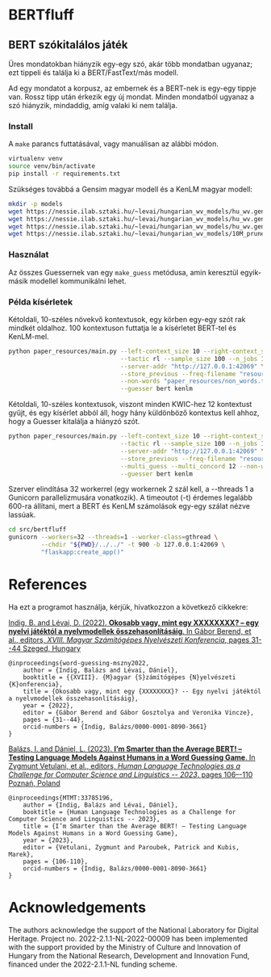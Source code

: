 # BERTfluff

## BERT szókitalálos játék

Üres mondatokban hiányzik egy-egy szó, akár több mondatban ugyanaz; ezt tippeli és találja ki a BERT/FastText/más modell.

Ad egy mondatot a korpusz, az embernek és a BERT-nek is egy-egy tippje van. Rossz tipp után érkezik egy új mondat.
Minden mondatból ugyanaz a szó hiányzik, mindaddig, amíg valaki ki nem találja.

### Install

A `make` parancs futtatásával, vagy manuálisan az alábbi módon.

```bash
virtualenv venv
source venv/bin/activate
pip install -r requirements.txt
```

Szükséges továbbá a Gensim magyar modell és a KenLM magyar modell:

```bash
mkdir -p models
wget https://nessie.ilab.sztaki.hu/~levai/hungarian_wv_models/hu_wv.gensim
wget https://nessie.ilab.sztaki.hu/~levai/hungarian_wv_models/hu_wv.gensim.syn1neg.npy
wget https://nessie.ilab.sztaki.hu/~levai/hungarian_wv_models/hu_wv.gensim.wv.vectors.npy
wget https://nessie.ilab.sztaki.hu/~levai/hungarian_wv_models/10M_pruned.bin
```

### Használat

Az összes Guessernek van egy `make_guess` metódusa, amin keresztül egyik-másik modellel kommunikálni lehet.

### Példa kísérletek

Kétoldali, 10-széles növekvő kontextusok, egy körben egy-egy szót rak mindkét oldalhoz. 
100 kontextuson futtatja le a kísérletet BERT-tel és KenLM-mel.
```bash
python paper_resources/main.py --left-context_size 10 --right-context_size 10 \
                               --tactic rl --sample_size 100 --n_jobs 1 \
                               --server-addr "http://127.0.0.1:42069" \
                               --store_previous --freq-filename "resources/webcorp_2_freqs.tsv" \
                               --non-words "paper_resources/non_words.txt" \
                               --guesser bert kenlm
```

Kétoldali, 10-széles kontextusok, viszont minden KWIC-hez 12 kontextust gyűjt, 
és egy kísérlet abból áll, hogy hány küldönböző kontextus kell ahhoz, hogy a Guesser kitalálja a hiányzó szót. 

```bash
python paper_resources/main.py --left-context_size 10 --right-context_size 10 \
                               --tactic rl --sample_size 100 --n_jobs 1 \
                               --server-addr "http://127.0.0.1:42069" \
                               --store_previous --freq-filename "resources/webcorp_2_freqs.tsv" \
                               --multi_guess --multi_concord 12 --non-words "paper_resources/non_words.txt" \
                               --guesser bert kenlm
```

Szerver elindítása 32 workerrel (egy workernek 2 szál kell, a --threads 1 a Gunicorn parallelizmusára vonatkozik).
A timeoutot (-t) érdemes legalább 600-ra állítani, mert a BERT és KenLM számolások egy-egy szálat nézve lassúak.
```bash
cd src/bertfluff
gunicorn --workers=32 --threads=1 --worker-class=gthread \
         --chdir "${PWD}/../../" -t 900 -b 127.0.0.1:42069 \
         "flaskapp:create_app()" 
```

# References

Ha ezt a programot használja, kérjük, hivatkozzon a következő cikkekre:

[Indig, B. and Lévai, D. (2022). __Okosabb vagy, mint egy XXXXXXXX? – egy nyelvi játéktól a nyelvmodellek összehasonlı́tásáig__. In Gábor Berend, et al., editors, _XVIII. Magyar Számı́tógépes Nyelvészeti Konferencia_, pages 31--44 Szeged, Hungary](https://rgai.inf.u-szeged.hu/sites/rgai.inf.u-szeged.hu/files/mszny2022.pdf)

```
@inproceedings{word-guessing-mszny2022,
    author = {Indig, Balázs and Lévai, Dániel},
    booktitle = {{XVIII}. {M}agyar {S}zámítógépes {N}yelvészeti {K}onferencia},
    title = {Okosabb vagy, mint egy {XXXXXXXX}? -- Egy nyelvi játéktól a nyelvmodellek összehasonlításáig},
    year = {2022},
    editor = {Gábor Berend and Gábor Gosztolya and Veronika Vincze},
    pages = {31--44},
    orcid-numbers = {Indig, Balázs/0000-0001-8090-3661}
}
```

[Balázs, I. and Dániel, L. (2023). __I’m Smarter than the Average BERT! – Testing Language Models Against Humans in a Word Guessing Game__. In Zygmunt Vetulani, et al., editors, _Human Language Technologies as a Challenge for Computer Science and Linguistics -- 2023_. pages 106–-110 Poznań, Poland](http://ltc.amu.edu.pl/)

```
@inproceedings{MTMT:33785196,
	author = {Indig, Balázs and Lévai, Dániel},
	booktitle = {Human Language Technologies as a Challenge for Computer Science and Linguistics -- 2023},
	title = {I’m Smarter than the Average BERT! – Testing Language Models Against Humans in a Word Guessing Game},
	year = {2023},
    editor = {Vetulani, Zygmunt and Paroubek, Patrick and Kubis, Marek},
	pages = {106-110},
	orcid-numbers = {Indig, Balázs/0000-0001-8090-3661}
}
```

# Acknowledgements

The authors acknowledge the support of the National Laboratory for Digital
Heritage. Project no. 2022-2.1.1-NL-2022-00009 has been implemented with the
support provided by the Ministry of Culture and Innovation of Hungary from the
National Research, Development and Innovation Fund, financed under the
2022-2.1.1-NL funding scheme.
